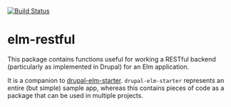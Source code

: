 [![Build Status](https://travis-ci.org/Gizra/elm-restful.svg?branch=master)](https://travis-ci.org/Gizra/elm-restful)

# elm-restful

This package contains functions useful for working a RESTful backend (particularly
as implemented in Drupal) for an Elm application.

It is a companion to [drupal-elm-starter](https://github.com/Gizra/drupal-elm-starter).
`drupal-elm-starter` represents an entire (but simple) sample app, whereas this contains
pieces of code as a package that can be used in multiple projects.
